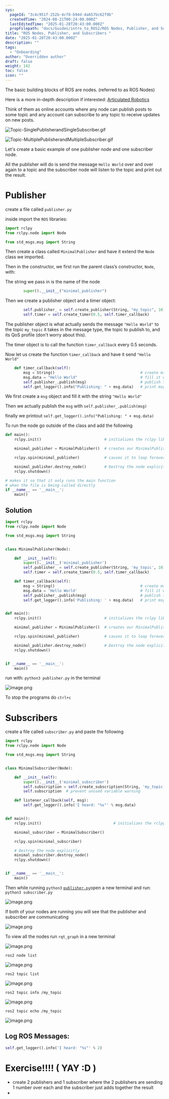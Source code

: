 ```yaml
---
sys:
  pageId: "3c4c951f-252b-4cf8-b94d-4a657bc62f9b"
  createdTime: "2024-08-21T00:24:00.000Z"
  lastEditedTime: "2025-01-28T20:43:00.000Z"
  propFilepath: "docs/Guides/intro_to_ROS2/ROS Nodes, Publisher, and Subscribers .md"
title: "ROS Nodes, Publisher, and Subscribers "
date: "2025-01-28T20:43:00.000Z"
description: ""
tags:
  - "Onboarding"
author: "Overridden author"
draft: false
weight: 142
toc: false
icon: ""
---
```


The basic building blocks of ROS are nodes. (referred to as ROS Nodes)

Here is a more in-depth description if interested: [Articulated Robotics](https://articulatedrobotics.xyz/tutorials/ready-for-ros/ros-overview#2-nodes)

Think of them as online accounts where any node can publish posts to some topic and any account can subscribe to any topic to receive updates on new posts.

![Topic-SinglePublisherandSingleSubscriber.gif](https://docs.ros.org/en/humble/_images/Topic-SinglePublisherandSingleSubscriber.gif)

![Topic-MultiplePublisherandMultipleSubscriber.gif](https://docs.ros.org/en/humble/_images/Topic-MultiplePublisherandMultipleSubscriber.gif)

Let's create a basic example of one publisher node and one subscriber node.

All the publisher will do is send the message `Hello World` over and over again to a topic and the subscriber node will listen to the topic and print out the result.

# Publisher

create a file called `publisher.py` 

inside import the `ROS` libraries:

```python
import rclpy
from rclpy.node import Node

from std_msgs.msg import String
```

Then create a class called `MinimalPublisher` and have it extend the `Node` class we imported.

Then in the constructor, we first run the parent class’s constructor, `Node`, with:

The string we pass in is the name of the node

```python
        super().__init__("minimal_publisher")
```

Then we create a publisher object and a timer object:

```python
        self.publisher_ = self.create_publisher(String, "my_topic", 10)
        self.timer = self.create_timer(0.5, self.timer_callback)
```

The publisher object is what actually sends the message `"Hello World"` to the topic `my_topic` it takes in the message type, the topic to publish to, and its QoS profile (don't worry about this).

The timer object is to call the function `timer_callback` every 0.5 seconds.

Now let us create the function `timer_callback` and have it send `"Hello World"`

```python
    def timer_callback(self):
        msg = String()                                      # create msg object
        msg.data = "Hello World"                            # fill it with data
        self.publisher_.publish(msg)                        # publish the message
        self.get_logger().info("Publishing: " + msg.data)   # print msg
```

We first create a `msg` object and fill it with the string `"Hello World"`

Then we actually publish the `msg` with `self.publisher_.publish(msg)`

finally we printout `self.get_logger().info("Publishing: " + msg.data)`

To run the node go outside of the class and add the following

```python
def main():
    rclpy.init()                            # initializes the rclpy library

    minimal_publisher = MinimalPublisher()  # creates our MinimalPublisher object

    rclpy.spin(minimal_publisher)           # causes it to loop forever

    minimal_publisher.destroy_node()        # Destroy the node explicitly
    rclpy.shutdown()

# makes it so that it only runs the main function
# when the file is being called directly
if __name__ == '__main__': 
    main()
```

## Solution

```python
import rclpy
from rclpy.node import Node

from std_msgs.msg import String


class MinimalPublisher(Node):

    def __init__(self):
        super().__init__('minimal_publisher')
        self.publisher_ = self.create_publisher(String, 'my_topic', 10)
        self.timer = self.create_timer(0.5, self.timer_callback)

    def timer_callback(self):
        msg = String()                                      # create msg object
        msg.data = 'Hello World'                            # fill it with data
        self.publisher_.publish(msg)                        # publish the message
        self.get_logger().info('Publishing: ' + msg.data)   # print msg


def main():
    rclpy.init()                            # initializes the rclpy library

    minimal_publisher = MinimalPublisher()  # creates our MinimalPublisher object

    rclpy.spin(minimal_publisher)           # causes it to loop forever

    minimal_publisher.destroy_node()        # Destroy the node explicitly
    rclpy.shutdown()


if __name__ == '__main__':
    main()
```

run with: `python3 publisher.py` in the terminal

![image.png](https://prod-files-secure.s3.us-west-2.amazonaws.com/d518164a-d88e-44d1-a4ee-3adb3bd8bce0/9214accb-ad5b-44f1-a31c-b3167c59138b/image.png?X-Amz-Algorithm=AWS4-HMAC-SHA256&X-Amz-Content-Sha256=UNSIGNED-PAYLOAD&X-Amz-Credential=ASIAZI2LB46647NOBXLW%2F20250207%2Fus-west-2%2Fs3%2Faws4_request&X-Amz-Date=20250207T220651Z&X-Amz-Expires=3600&X-Amz-Security-Token=IQoJb3JpZ2luX2VjEGYaCXVzLXdlc3QtMiJIMEYCIQCFTHK93iLQZPgj87FyhTshOMrvdY8%2F0Evp0gLPVUNmbwIhALbqL6Bc49e4Z3nA%2FEP%2Ba%2Boj7X6QWu%2BxOiWVKrWM9rguKv8DCH8QABoMNjM3NDIzMTgzODA1IgwW4bWxgDAfJ9UJrvUq3AO42xblRspZ%2FQzgOgLyuAT71QI5AzfhKnHZLpzNPIYoRFKwoJxXwAD41afyQHd6d747jjFZnTMMDlDyzb2ChSFjmhsv7oMdxVKKsw2w3NeiO9%2FnjyhuO8PDqjF8WbmK4k%2BCqiWMw4qd46GDlc8v9j3SPJOhbFK%2FM%2Fw1dnQTHpcoYK2h1Wg6U%2FCoyfZpdaevdLRD5fYyJ8gjCxhqsFy23PmKuZEbth0gZnqsuak%2F%2BxYDTiyEg8TQVE0vtUC%2FFKkI3SGN9JUSZNgHBu1oSQ8uUmccfMZCbc9UdGLhHoqS%2FJ4hCgbCSXpj9FYLzK7VQZMPEELsEZwo1B9bHznLLFgeK2sdeAjikslyPHQwpPF9EQa6gGBZOd33mRYiGPnyOeMtg9JDhtJkf4S5oYDOKn93lNqmlNPGaz%2B0BLp17WoGNM4MOxlKqp51s9rlKh5FA7JQ6rhxciqYjhPehnGlHXUe5eYBeSU%2BvcvZOFb5x1F9%2F1jPzjZ6D4l80f%2BHz2hQX6DeU33Nzmr535%2BHy1BagZsq6qKXhp%2FPRm8Yx50lowcqNEMLLscOCgNwZ2uc8zaiim%2FPiWEj205%2B%2F6FUPNVlJn7GGVUja%2BQproe8JIsS%2Ff0ZZqFmoZO067QicKPEcktGAjC8%2F5m9BjqkAbmRebq6NPIYbjGk29Vilc9QFJ%2FGP%2FPjSvzE9M%2FkZe8CLzVYFlyDmCMKY9R0687FG%2BiSnmGmlZmoNqnBSPWzO9s9PLKPiijEo9v0ze6JNNq1e4qnMtLRzhjJGzD4K5wryZR2r4hnhTASXQTjzKMsD9V5zLrEsA8TAUH7VeENA8jty1bJy3xIC%2B4rp%2FiJM3Aelq%2FcwUzGbzZbSCTx9NSrEudxa1N3&X-Amz-Signature=6bfe91c6488170d64b4b267ece92001cea002714470012f31886d792dcbe43a2&X-Amz-SignedHeaders=host&x-id=GetObject)

To stop the programs do `ctrl+c`

# Subscribers

create a file called `subscriber.py` and paste the following

```python
import rclpy
from rclpy.node import Node

from std_msgs.msg import String


class MinimalSubscriber(Node):

    def __init__(self):
        super().__init__('minimal_subscriber')
        self.subscription = self.create_subscription(String, 'my_topic', self.listener_callback, 10)
        self.subscription  # prevent unused variable warning

    def listener_callback(self, msg):
        self.get_logger().info('I heard: "%s"' % msg.data)


def main():
    rclpy.init()                                # initializes the rclpy library

    minimal_subscriber = MinimalSubscriber()

    rclpy.spin(minimal_subscriber)

    # Destroy the node explicitly
    minimal_subscriber.destroy_node()
    rclpy.shutdown()


if __name__ == '__main__':
    main()
```

Then while running `python3` [`publisher.py`](http://publisher.py/)open a new terminal and run: `python3 subscriber.py` 

![image.png](https://prod-files-secure.s3.us-west-2.amazonaws.com/d518164a-d88e-44d1-a4ee-3adb3bd8bce0/611fccf2-c738-4dbd-94e9-98f209092866/image.png?X-Amz-Algorithm=AWS4-HMAC-SHA256&X-Amz-Content-Sha256=UNSIGNED-PAYLOAD&X-Amz-Credential=ASIAZI2LB46647NOBXLW%2F20250207%2Fus-west-2%2Fs3%2Faws4_request&X-Amz-Date=20250207T220651Z&X-Amz-Expires=3600&X-Amz-Security-Token=IQoJb3JpZ2luX2VjEGYaCXVzLXdlc3QtMiJIMEYCIQCFTHK93iLQZPgj87FyhTshOMrvdY8%2F0Evp0gLPVUNmbwIhALbqL6Bc49e4Z3nA%2FEP%2Ba%2Boj7X6QWu%2BxOiWVKrWM9rguKv8DCH8QABoMNjM3NDIzMTgzODA1IgwW4bWxgDAfJ9UJrvUq3AO42xblRspZ%2FQzgOgLyuAT71QI5AzfhKnHZLpzNPIYoRFKwoJxXwAD41afyQHd6d747jjFZnTMMDlDyzb2ChSFjmhsv7oMdxVKKsw2w3NeiO9%2FnjyhuO8PDqjF8WbmK4k%2BCqiWMw4qd46GDlc8v9j3SPJOhbFK%2FM%2Fw1dnQTHpcoYK2h1Wg6U%2FCoyfZpdaevdLRD5fYyJ8gjCxhqsFy23PmKuZEbth0gZnqsuak%2F%2BxYDTiyEg8TQVE0vtUC%2FFKkI3SGN9JUSZNgHBu1oSQ8uUmccfMZCbc9UdGLhHoqS%2FJ4hCgbCSXpj9FYLzK7VQZMPEELsEZwo1B9bHznLLFgeK2sdeAjikslyPHQwpPF9EQa6gGBZOd33mRYiGPnyOeMtg9JDhtJkf4S5oYDOKn93lNqmlNPGaz%2B0BLp17WoGNM4MOxlKqp51s9rlKh5FA7JQ6rhxciqYjhPehnGlHXUe5eYBeSU%2BvcvZOFb5x1F9%2F1jPzjZ6D4l80f%2BHz2hQX6DeU33Nzmr535%2BHy1BagZsq6qKXhp%2FPRm8Yx50lowcqNEMLLscOCgNwZ2uc8zaiim%2FPiWEj205%2B%2F6FUPNVlJn7GGVUja%2BQproe8JIsS%2Ff0ZZqFmoZO067QicKPEcktGAjC8%2F5m9BjqkAbmRebq6NPIYbjGk29Vilc9QFJ%2FGP%2FPjSvzE9M%2FkZe8CLzVYFlyDmCMKY9R0687FG%2BiSnmGmlZmoNqnBSPWzO9s9PLKPiijEo9v0ze6JNNq1e4qnMtLRzhjJGzD4K5wryZR2r4hnhTASXQTjzKMsD9V5zLrEsA8TAUH7VeENA8jty1bJy3xIC%2B4rp%2FiJM3Aelq%2FcwUzGbzZbSCTx9NSrEudxa1N3&X-Amz-Signature=8843fef5aaac5fef41e1ffbd7fe3d42fb8d77aa654e3b7417744a66671f778b4&X-Amz-SignedHeaders=host&x-id=GetObject)

If both of your nodes are running you will see that the publisher and subscriber are communicating

![image.png](https://prod-files-secure.s3.us-west-2.amazonaws.com/d518164a-d88e-44d1-a4ee-3adb3bd8bce0/eea428b5-1cf0-43bb-a30b-81cbaf6c5c78/image.png?X-Amz-Algorithm=AWS4-HMAC-SHA256&X-Amz-Content-Sha256=UNSIGNED-PAYLOAD&X-Amz-Credential=ASIAZI2LB46647NOBXLW%2F20250207%2Fus-west-2%2Fs3%2Faws4_request&X-Amz-Date=20250207T220651Z&X-Amz-Expires=3600&X-Amz-Security-Token=IQoJb3JpZ2luX2VjEGYaCXVzLXdlc3QtMiJIMEYCIQCFTHK93iLQZPgj87FyhTshOMrvdY8%2F0Evp0gLPVUNmbwIhALbqL6Bc49e4Z3nA%2FEP%2Ba%2Boj7X6QWu%2BxOiWVKrWM9rguKv8DCH8QABoMNjM3NDIzMTgzODA1IgwW4bWxgDAfJ9UJrvUq3AO42xblRspZ%2FQzgOgLyuAT71QI5AzfhKnHZLpzNPIYoRFKwoJxXwAD41afyQHd6d747jjFZnTMMDlDyzb2ChSFjmhsv7oMdxVKKsw2w3NeiO9%2FnjyhuO8PDqjF8WbmK4k%2BCqiWMw4qd46GDlc8v9j3SPJOhbFK%2FM%2Fw1dnQTHpcoYK2h1Wg6U%2FCoyfZpdaevdLRD5fYyJ8gjCxhqsFy23PmKuZEbth0gZnqsuak%2F%2BxYDTiyEg8TQVE0vtUC%2FFKkI3SGN9JUSZNgHBu1oSQ8uUmccfMZCbc9UdGLhHoqS%2FJ4hCgbCSXpj9FYLzK7VQZMPEELsEZwo1B9bHznLLFgeK2sdeAjikslyPHQwpPF9EQa6gGBZOd33mRYiGPnyOeMtg9JDhtJkf4S5oYDOKn93lNqmlNPGaz%2B0BLp17WoGNM4MOxlKqp51s9rlKh5FA7JQ6rhxciqYjhPehnGlHXUe5eYBeSU%2BvcvZOFb5x1F9%2F1jPzjZ6D4l80f%2BHz2hQX6DeU33Nzmr535%2BHy1BagZsq6qKXhp%2FPRm8Yx50lowcqNEMLLscOCgNwZ2uc8zaiim%2FPiWEj205%2B%2F6FUPNVlJn7GGVUja%2BQproe8JIsS%2Ff0ZZqFmoZO067QicKPEcktGAjC8%2F5m9BjqkAbmRebq6NPIYbjGk29Vilc9QFJ%2FGP%2FPjSvzE9M%2FkZe8CLzVYFlyDmCMKY9R0687FG%2BiSnmGmlZmoNqnBSPWzO9s9PLKPiijEo9v0ze6JNNq1e4qnMtLRzhjJGzD4K5wryZR2r4hnhTASXQTjzKMsD9V5zLrEsA8TAUH7VeENA8jty1bJy3xIC%2B4rp%2FiJM3Aelq%2FcwUzGbzZbSCTx9NSrEudxa1N3&X-Amz-Signature=10a44f9c8924bae85de62b48838783f34b23803b28f5b14ccebcbbf6ff76eae5&X-Amz-SignedHeaders=host&x-id=GetObject)

To view all the nodes run `rqt_graph` in a new terminal

![image.png](https://prod-files-secure.s3.us-west-2.amazonaws.com/d518164a-d88e-44d1-a4ee-3adb3bd8bce0/1d98e964-4318-4d62-b5c4-8c8f78368598/image.png?X-Amz-Algorithm=AWS4-HMAC-SHA256&X-Amz-Content-Sha256=UNSIGNED-PAYLOAD&X-Amz-Credential=ASIAZI2LB46647NOBXLW%2F20250207%2Fus-west-2%2Fs3%2Faws4_request&X-Amz-Date=20250207T220651Z&X-Amz-Expires=3600&X-Amz-Security-Token=IQoJb3JpZ2luX2VjEGYaCXVzLXdlc3QtMiJIMEYCIQCFTHK93iLQZPgj87FyhTshOMrvdY8%2F0Evp0gLPVUNmbwIhALbqL6Bc49e4Z3nA%2FEP%2Ba%2Boj7X6QWu%2BxOiWVKrWM9rguKv8DCH8QABoMNjM3NDIzMTgzODA1IgwW4bWxgDAfJ9UJrvUq3AO42xblRspZ%2FQzgOgLyuAT71QI5AzfhKnHZLpzNPIYoRFKwoJxXwAD41afyQHd6d747jjFZnTMMDlDyzb2ChSFjmhsv7oMdxVKKsw2w3NeiO9%2FnjyhuO8PDqjF8WbmK4k%2BCqiWMw4qd46GDlc8v9j3SPJOhbFK%2FM%2Fw1dnQTHpcoYK2h1Wg6U%2FCoyfZpdaevdLRD5fYyJ8gjCxhqsFy23PmKuZEbth0gZnqsuak%2F%2BxYDTiyEg8TQVE0vtUC%2FFKkI3SGN9JUSZNgHBu1oSQ8uUmccfMZCbc9UdGLhHoqS%2FJ4hCgbCSXpj9FYLzK7VQZMPEELsEZwo1B9bHznLLFgeK2sdeAjikslyPHQwpPF9EQa6gGBZOd33mRYiGPnyOeMtg9JDhtJkf4S5oYDOKn93lNqmlNPGaz%2B0BLp17WoGNM4MOxlKqp51s9rlKh5FA7JQ6rhxciqYjhPehnGlHXUe5eYBeSU%2BvcvZOFb5x1F9%2F1jPzjZ6D4l80f%2BHz2hQX6DeU33Nzmr535%2BHy1BagZsq6qKXhp%2FPRm8Yx50lowcqNEMLLscOCgNwZ2uc8zaiim%2FPiWEj205%2B%2F6FUPNVlJn7GGVUja%2BQproe8JIsS%2Ff0ZZqFmoZO067QicKPEcktGAjC8%2F5m9BjqkAbmRebq6NPIYbjGk29Vilc9QFJ%2FGP%2FPjSvzE9M%2FkZe8CLzVYFlyDmCMKY9R0687FG%2BiSnmGmlZmoNqnBSPWzO9s9PLKPiijEo9v0ze6JNNq1e4qnMtLRzhjJGzD4K5wryZR2r4hnhTASXQTjzKMsD9V5zLrEsA8TAUH7VeENA8jty1bJy3xIC%2B4rp%2FiJM3Aelq%2FcwUzGbzZbSCTx9NSrEudxa1N3&X-Amz-Signature=1c068d24a52d4a035aeb1d525046da010e8b0a0fad6682ddb4e5009a6a5fa489&X-Amz-SignedHeaders=host&x-id=GetObject)

`ros2 node list`

![image.png](https://prod-files-secure.s3.us-west-2.amazonaws.com/d518164a-d88e-44d1-a4ee-3adb3bd8bce0/680ac8cf-e6d9-4164-9ece-5b9a6fccffee/image.png?X-Amz-Algorithm=AWS4-HMAC-SHA256&X-Amz-Content-Sha256=UNSIGNED-PAYLOAD&X-Amz-Credential=ASIAZI2LB46647NOBXLW%2F20250207%2Fus-west-2%2Fs3%2Faws4_request&X-Amz-Date=20250207T220651Z&X-Amz-Expires=3600&X-Amz-Security-Token=IQoJb3JpZ2luX2VjEGYaCXVzLXdlc3QtMiJIMEYCIQCFTHK93iLQZPgj87FyhTshOMrvdY8%2F0Evp0gLPVUNmbwIhALbqL6Bc49e4Z3nA%2FEP%2Ba%2Boj7X6QWu%2BxOiWVKrWM9rguKv8DCH8QABoMNjM3NDIzMTgzODA1IgwW4bWxgDAfJ9UJrvUq3AO42xblRspZ%2FQzgOgLyuAT71QI5AzfhKnHZLpzNPIYoRFKwoJxXwAD41afyQHd6d747jjFZnTMMDlDyzb2ChSFjmhsv7oMdxVKKsw2w3NeiO9%2FnjyhuO8PDqjF8WbmK4k%2BCqiWMw4qd46GDlc8v9j3SPJOhbFK%2FM%2Fw1dnQTHpcoYK2h1Wg6U%2FCoyfZpdaevdLRD5fYyJ8gjCxhqsFy23PmKuZEbth0gZnqsuak%2F%2BxYDTiyEg8TQVE0vtUC%2FFKkI3SGN9JUSZNgHBu1oSQ8uUmccfMZCbc9UdGLhHoqS%2FJ4hCgbCSXpj9FYLzK7VQZMPEELsEZwo1B9bHznLLFgeK2sdeAjikslyPHQwpPF9EQa6gGBZOd33mRYiGPnyOeMtg9JDhtJkf4S5oYDOKn93lNqmlNPGaz%2B0BLp17WoGNM4MOxlKqp51s9rlKh5FA7JQ6rhxciqYjhPehnGlHXUe5eYBeSU%2BvcvZOFb5x1F9%2F1jPzjZ6D4l80f%2BHz2hQX6DeU33Nzmr535%2BHy1BagZsq6qKXhp%2FPRm8Yx50lowcqNEMLLscOCgNwZ2uc8zaiim%2FPiWEj205%2B%2F6FUPNVlJn7GGVUja%2BQproe8JIsS%2Ff0ZZqFmoZO067QicKPEcktGAjC8%2F5m9BjqkAbmRebq6NPIYbjGk29Vilc9QFJ%2FGP%2FPjSvzE9M%2FkZe8CLzVYFlyDmCMKY9R0687FG%2BiSnmGmlZmoNqnBSPWzO9s9PLKPiijEo9v0ze6JNNq1e4qnMtLRzhjJGzD4K5wryZR2r4hnhTASXQTjzKMsD9V5zLrEsA8TAUH7VeENA8jty1bJy3xIC%2B4rp%2FiJM3Aelq%2FcwUzGbzZbSCTx9NSrEudxa1N3&X-Amz-Signature=e7197e17a4b9edd8be9f2b94d039dca046add23ee6a06ea6c911e92da1b290dc&X-Amz-SignedHeaders=host&x-id=GetObject)

`ros2 topic list`

![image.png](https://prod-files-secure.s3.us-west-2.amazonaws.com/d518164a-d88e-44d1-a4ee-3adb3bd8bce0/eee2ebe1-27ef-4a4a-96fb-2ca54126fb29/image.png?X-Amz-Algorithm=AWS4-HMAC-SHA256&X-Amz-Content-Sha256=UNSIGNED-PAYLOAD&X-Amz-Credential=ASIAZI2LB46647NOBXLW%2F20250207%2Fus-west-2%2Fs3%2Faws4_request&X-Amz-Date=20250207T220651Z&X-Amz-Expires=3600&X-Amz-Security-Token=IQoJb3JpZ2luX2VjEGYaCXVzLXdlc3QtMiJIMEYCIQCFTHK93iLQZPgj87FyhTshOMrvdY8%2F0Evp0gLPVUNmbwIhALbqL6Bc49e4Z3nA%2FEP%2Ba%2Boj7X6QWu%2BxOiWVKrWM9rguKv8DCH8QABoMNjM3NDIzMTgzODA1IgwW4bWxgDAfJ9UJrvUq3AO42xblRspZ%2FQzgOgLyuAT71QI5AzfhKnHZLpzNPIYoRFKwoJxXwAD41afyQHd6d747jjFZnTMMDlDyzb2ChSFjmhsv7oMdxVKKsw2w3NeiO9%2FnjyhuO8PDqjF8WbmK4k%2BCqiWMw4qd46GDlc8v9j3SPJOhbFK%2FM%2Fw1dnQTHpcoYK2h1Wg6U%2FCoyfZpdaevdLRD5fYyJ8gjCxhqsFy23PmKuZEbth0gZnqsuak%2F%2BxYDTiyEg8TQVE0vtUC%2FFKkI3SGN9JUSZNgHBu1oSQ8uUmccfMZCbc9UdGLhHoqS%2FJ4hCgbCSXpj9FYLzK7VQZMPEELsEZwo1B9bHznLLFgeK2sdeAjikslyPHQwpPF9EQa6gGBZOd33mRYiGPnyOeMtg9JDhtJkf4S5oYDOKn93lNqmlNPGaz%2B0BLp17WoGNM4MOxlKqp51s9rlKh5FA7JQ6rhxciqYjhPehnGlHXUe5eYBeSU%2BvcvZOFb5x1F9%2F1jPzjZ6D4l80f%2BHz2hQX6DeU33Nzmr535%2BHy1BagZsq6qKXhp%2FPRm8Yx50lowcqNEMLLscOCgNwZ2uc8zaiim%2FPiWEj205%2B%2F6FUPNVlJn7GGVUja%2BQproe8JIsS%2Ff0ZZqFmoZO067QicKPEcktGAjC8%2F5m9BjqkAbmRebq6NPIYbjGk29Vilc9QFJ%2FGP%2FPjSvzE9M%2FkZe8CLzVYFlyDmCMKY9R0687FG%2BiSnmGmlZmoNqnBSPWzO9s9PLKPiijEo9v0ze6JNNq1e4qnMtLRzhjJGzD4K5wryZR2r4hnhTASXQTjzKMsD9V5zLrEsA8TAUH7VeENA8jty1bJy3xIC%2B4rp%2FiJM3Aelq%2FcwUzGbzZbSCTx9NSrEudxa1N3&X-Amz-Signature=9cf8ac9a0cfec97232b4807d87d4fd8df0f18d1b10765e753daa92beba19a979&X-Amz-SignedHeaders=host&x-id=GetObject)

`ros2 topic info /my_topic`

![image.png](https://prod-files-secure.s3.us-west-2.amazonaws.com/d518164a-d88e-44d1-a4ee-3adb3bd8bce0/6288ef12-cb9e-406f-b9eb-65feed3a9011/image.png?X-Amz-Algorithm=AWS4-HMAC-SHA256&X-Amz-Content-Sha256=UNSIGNED-PAYLOAD&X-Amz-Credential=ASIAZI2LB46647NOBXLW%2F20250207%2Fus-west-2%2Fs3%2Faws4_request&X-Amz-Date=20250207T220651Z&X-Amz-Expires=3600&X-Amz-Security-Token=IQoJb3JpZ2luX2VjEGYaCXVzLXdlc3QtMiJIMEYCIQCFTHK93iLQZPgj87FyhTshOMrvdY8%2F0Evp0gLPVUNmbwIhALbqL6Bc49e4Z3nA%2FEP%2Ba%2Boj7X6QWu%2BxOiWVKrWM9rguKv8DCH8QABoMNjM3NDIzMTgzODA1IgwW4bWxgDAfJ9UJrvUq3AO42xblRspZ%2FQzgOgLyuAT71QI5AzfhKnHZLpzNPIYoRFKwoJxXwAD41afyQHd6d747jjFZnTMMDlDyzb2ChSFjmhsv7oMdxVKKsw2w3NeiO9%2FnjyhuO8PDqjF8WbmK4k%2BCqiWMw4qd46GDlc8v9j3SPJOhbFK%2FM%2Fw1dnQTHpcoYK2h1Wg6U%2FCoyfZpdaevdLRD5fYyJ8gjCxhqsFy23PmKuZEbth0gZnqsuak%2F%2BxYDTiyEg8TQVE0vtUC%2FFKkI3SGN9JUSZNgHBu1oSQ8uUmccfMZCbc9UdGLhHoqS%2FJ4hCgbCSXpj9FYLzK7VQZMPEELsEZwo1B9bHznLLFgeK2sdeAjikslyPHQwpPF9EQa6gGBZOd33mRYiGPnyOeMtg9JDhtJkf4S5oYDOKn93lNqmlNPGaz%2B0BLp17WoGNM4MOxlKqp51s9rlKh5FA7JQ6rhxciqYjhPehnGlHXUe5eYBeSU%2BvcvZOFb5x1F9%2F1jPzjZ6D4l80f%2BHz2hQX6DeU33Nzmr535%2BHy1BagZsq6qKXhp%2FPRm8Yx50lowcqNEMLLscOCgNwZ2uc8zaiim%2FPiWEj205%2B%2F6FUPNVlJn7GGVUja%2BQproe8JIsS%2Ff0ZZqFmoZO067QicKPEcktGAjC8%2F5m9BjqkAbmRebq6NPIYbjGk29Vilc9QFJ%2FGP%2FPjSvzE9M%2FkZe8CLzVYFlyDmCMKY9R0687FG%2BiSnmGmlZmoNqnBSPWzO9s9PLKPiijEo9v0ze6JNNq1e4qnMtLRzhjJGzD4K5wryZR2r4hnhTASXQTjzKMsD9V5zLrEsA8TAUH7VeENA8jty1bJy3xIC%2B4rp%2FiJM3Aelq%2FcwUzGbzZbSCTx9NSrEudxa1N3&X-Amz-Signature=069a74e065626e27691d847d62dffa075e0a77f8dff458f59957e890c787c335&X-Amz-SignedHeaders=host&x-id=GetObject)

`ros2 topic echo /my_topic`

![image.png](https://prod-files-secure.s3.us-west-2.amazonaws.com/d518164a-d88e-44d1-a4ee-3adb3bd8bce0/0a6fcb4d-422d-4a6c-a803-749ef4adf2c6/image.png?X-Amz-Algorithm=AWS4-HMAC-SHA256&X-Amz-Content-Sha256=UNSIGNED-PAYLOAD&X-Amz-Credential=ASIAZI2LB46647NOBXLW%2F20250207%2Fus-west-2%2Fs3%2Faws4_request&X-Amz-Date=20250207T220651Z&X-Amz-Expires=3600&X-Amz-Security-Token=IQoJb3JpZ2luX2VjEGYaCXVzLXdlc3QtMiJIMEYCIQCFTHK93iLQZPgj87FyhTshOMrvdY8%2F0Evp0gLPVUNmbwIhALbqL6Bc49e4Z3nA%2FEP%2Ba%2Boj7X6QWu%2BxOiWVKrWM9rguKv8DCH8QABoMNjM3NDIzMTgzODA1IgwW4bWxgDAfJ9UJrvUq3AO42xblRspZ%2FQzgOgLyuAT71QI5AzfhKnHZLpzNPIYoRFKwoJxXwAD41afyQHd6d747jjFZnTMMDlDyzb2ChSFjmhsv7oMdxVKKsw2w3NeiO9%2FnjyhuO8PDqjF8WbmK4k%2BCqiWMw4qd46GDlc8v9j3SPJOhbFK%2FM%2Fw1dnQTHpcoYK2h1Wg6U%2FCoyfZpdaevdLRD5fYyJ8gjCxhqsFy23PmKuZEbth0gZnqsuak%2F%2BxYDTiyEg8TQVE0vtUC%2FFKkI3SGN9JUSZNgHBu1oSQ8uUmccfMZCbc9UdGLhHoqS%2FJ4hCgbCSXpj9FYLzK7VQZMPEELsEZwo1B9bHznLLFgeK2sdeAjikslyPHQwpPF9EQa6gGBZOd33mRYiGPnyOeMtg9JDhtJkf4S5oYDOKn93lNqmlNPGaz%2B0BLp17WoGNM4MOxlKqp51s9rlKh5FA7JQ6rhxciqYjhPehnGlHXUe5eYBeSU%2BvcvZOFb5x1F9%2F1jPzjZ6D4l80f%2BHz2hQX6DeU33Nzmr535%2BHy1BagZsq6qKXhp%2FPRm8Yx50lowcqNEMLLscOCgNwZ2uc8zaiim%2FPiWEj205%2B%2F6FUPNVlJn7GGVUja%2BQproe8JIsS%2Ff0ZZqFmoZO067QicKPEcktGAjC8%2F5m9BjqkAbmRebq6NPIYbjGk29Vilc9QFJ%2FGP%2FPjSvzE9M%2FkZe8CLzVYFlyDmCMKY9R0687FG%2BiSnmGmlZmoNqnBSPWzO9s9PLKPiijEo9v0ze6JNNq1e4qnMtLRzhjJGzD4K5wryZR2r4hnhTASXQTjzKMsD9V5zLrEsA8TAUH7VeENA8jty1bJy3xIC%2B4rp%2FiJM3Aelq%2FcwUzGbzZbSCTx9NSrEudxa1N3&X-Amz-Signature=3a6d9dc8f6b0c17228e673182576d001bfb88fd8215244af4bd32066eab9c728&X-Amz-SignedHeaders=host&x-id=GetObject)

## Log ROS Messages:

```python
self.get_logger().info('I heard: "%s"' % 2)
```

# Exercise!!!! ( YAY :D )

- create 2 publishers and 1 subscriber where the 2 publishers are sending 1 number over each and the subscriber just adds together the result
- 
